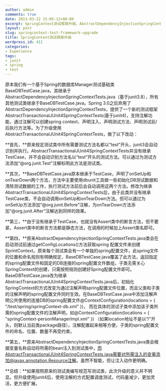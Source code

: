 ```yaml
---
author: admin
comments: true
date: 2013-03-22 15:05:12+00:00
excerpt: SpringContext测试框架升级，AbstractDependencyInjectionSpringContextTests.java升级使用AbstractTransactionalJUnit4SpringContextTests.java
layout: post
slug: springcontext-test-framework-upgrade
title: SpringContext测试框架升级
wordpress_id: 411
categories:
- Experience
tags:
- junit
- spring
- test
---
```


原本我们有一个基于Spring的数据库Manager测试基础类BaseDBTestCase.java，其继承于 AbstractDependencyInjectionSpringContextTests.java（基于junit3.8），所有其他测试类继承于BaseDBTestCase.java。Spring 3.0之后弃用了AbstractDependencyInjectionSpringContextTests，提供了一个新的测试框架AbstractTransactionalJUnit4SpringContextTests(基于junit4)，支持注解功能，通过注解可以创建spring context、声明注入、声明测试方法、声明测试前/后执行方法等。为了升级使用AbstractTransactionalJUnit4SpringContextTests，做了以下改动：

**首先，**原来规定测试类中所有需要测试方法名都以“test”开头，junit3会自动识别并执行。AbstractTransactionalJUnit4SpringContextTests并没有继承TestCase，并不会自动识别方法名以“test”开头的测试方法。可以通过为测试方法添加“@org.junit.Test”注解标明此方法是测试类。

**其次，**BaseDBTestCase.java原本继承于TestCase，声明了onSetUp和onTearDown两个方法，方法中主要使用dbunit工具做一些初始化DB测试数据和清除测试数据的工作，执行测试方法前后会自动调用这两个方法。修改为继承AbstractTransactionalJUnit4SpringContextTests后，由于此类并没有继承TestCase类，不会自动调用onSetUp和onTearDown方法。但可以通过为onSetUp方法添加“@org.junit.Before”注解，为onTearDown方法添加“@org.junit.After”注解达到同样的效果。

**第三，**由于没有继承于TestCase，也就没有Assert类中的断言方法，但不要紧，Assert类中的断言方法都是静态方法，在调用的时候加上Assert类名即可。

**第四，**原来AbstractDependencyInjectionSpringContextTests.java类会在启动测试前通过getConfigLocations()方法获取spring 配置文件来创建SprintContext。原来每个测试类会有一个单独的spring配置文件，此spring文件的位置和命名规则有明确规定，BaseDBTestCase.java覆盖了此方法，返回指定的spring配置文件和固定的DB连接的spring配置文件数组，子类无需关心SpringContext的创建，只需按照规则创建好Spring配置文件即可。 BaseDBTestCase.java改为继承AbstractTransactionalJUnit4SpringContextTests.java后，初始化SpringContext的方式改变为通过注解声明spring配置文件位置，而且父类和子类的注解声明的spring配置文件同时生效。在BaseDBTestCase.java中添加注解声明公共使用的连接DB的spring配置文件@ContextConfiguration(locations = { "/test/spring/springContext-db.xml" })， 而在具体的测试子类中添加该子类所需的spring配置文件的注解声明，如@ContextConfiguration(locations = { "springContext-personManagerImpl.xml" }) （如果location地址不是以“/”开头，则默认当前类package路径）。注解配置起来相等方便，子类的spring配置文件的命名、位置、数量不再受约束。

**第五，**原来AbstractDependencyInjectionSpringContextTests.java类会根据变量名称自动将所需的bean注入到测试类中，而AbstractTransactionalJUnit4SpringContextTests.java需要对所需注入的变量添加@javax.annotation.Resource注解。虽然不智能，但让注入动作更明确。

**总结：**如果按照原来的测试类编写规范写测试类，此次升级的意义并不明显。但升级使用junit4后，使用注解的方式配置调度测试，代码量减少，更加灵活，更方便扩展。

